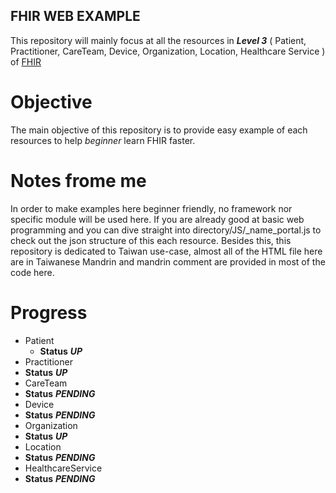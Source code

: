 ## FHIR WEB EXAMPLE

This repository will mainly focus at all the resources in **_Level 3_** ( Patient, Practitioner, CareTeam, Device, Organization, Location, Healthcare Service ) of [FHIR](https://www.hl7.org/fhir/)

# Objective
The main objective of this repository is to provide easy example of each resources to help _beginner_ learn FHIR faster. 

# Notes frome me
In order to make examples here beginner friendly, no framework nor specific module will be used here. If you are already good at basic web programming and you can dive straight into directory/JS/<resource>_name_portal.js to check out the json structure of this each resource. Besides this, this repository is dedicated to Taiwan use-case, almost all of the HTML file here are in Taiwanese Mandrin and mandrin comment are provided in most of the code here.

# Progress
* Patient
  * **Status** **_UP_**
* Practitioner
 * **Status** **_UP_**
* CareTeam
 * **Status** **_PENDING_**
* Device
 * **Status** **_PENDING_**
* Organization
 * **Status** **_UP_**
* Location
 * **Status** **_PENDING_**
* HealthcareService
 * **Status** **_PENDING_**

